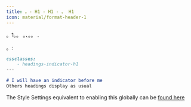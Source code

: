 ```yaml
---
title: 。- H1 - H1 - 。 H1
icon: material/format-header-1
---
```


。1。。 。、。。
.

。:

```md
cssclasses:
    - headings-indicator-h1
---

# I will have an indicator before me
Others headings display as usual
```

The Style Settings equivalent to enabling this globally can be [found here](../../Style-Settings/Editor/Typography/headings/index.md#for-heading-1)

